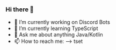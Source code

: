 ### Hi there 👋

- 🔭 I’m currently working on Discord Bots
- 🌱 I’m currently learning TypeScript
- 💬 Ask me about anything Java/Kotlin
- 📫 How to reach me: 
--> tset
